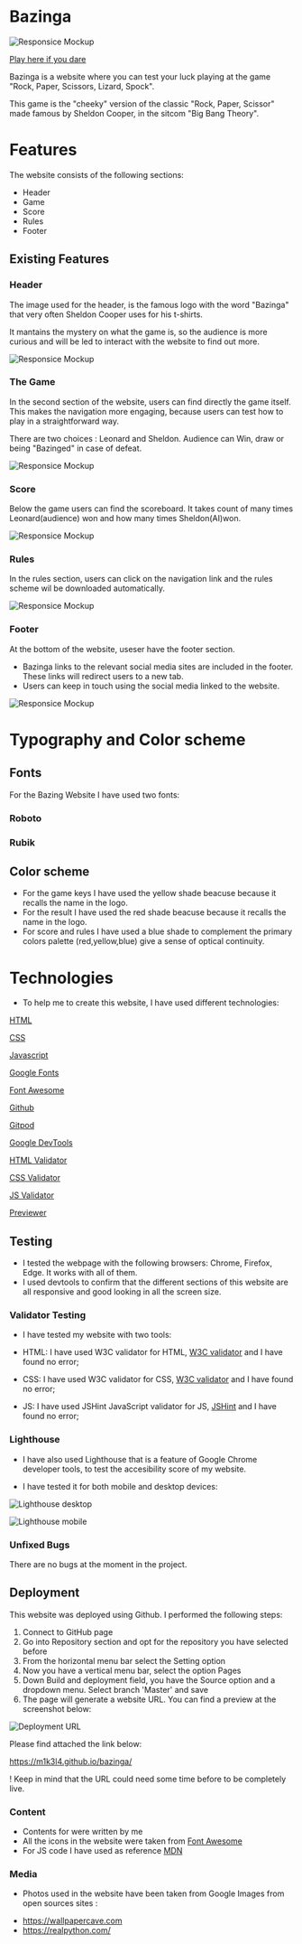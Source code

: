 # Bazinga

![Responsice Mockup](https://github.com/m1k3l4/bazinga/blob/main/docs/images/bazinga-readme.PNG)

[Play here if you dare](https://m1k3l4.github.io/bazinga/)

Bazinga is a website where you can test your luck playing at the game "Rock, Paper, Scissors, Lizard, Spock".

This game is the "cheeky" version of the classic "Rock, Paper, Scissor" made famous by Sheldon Cooper, in the sitcom "Big Bang Theory".

# Features

The website consists of the following sections:

* Header
* Game
* Score
* Rules
* Footer

## Existing Features

### Header

The image used for the header, is the famous logo with the word "Bazinga" that very often Sheldon Cooper uses for his t-shirts.

It mantains the mystery on what the game is, so the audience is more curious and will be led to interact with the website to find out more.

![Responsice Mockup](https://github.com/m1k3l4/bazinga/blob/main/docs/images/bazinga-logo.PNG)

### The Game

In the second section of the website, users can find directly the game itself. This makes the navigation more engaging, because users can test how to play in a straightforward way.

There are two choices : Leonard and Sheldon. Audience can Win, draw or being "Bazinged" in case of defeat.

![Responsice Mockup](https://github.com/m1k3l4/bazinga/blob/main/docs/images/game-itself.PNG)

### Score

Below the game users can find the scoreboard. It takes count of many times Leonard(audience) won and how many times Sheldon(AI)won.

![Responsice Mockup](https://github.com/m1k3l4/bazinga/blob/main/docs/images/bazinga-scores.PNG)

### Rules

In the rules section, users can click on the navigation link and the rules scheme wil be downloaded automatically.

![Responsice Mockup](https://github.com/m1k3l4/bazinga/blob/main/docs/images/bazinga-rules.PNG)

### Footer

At the bottom of the website, useser have the footer section.

- Bazinga links to the relevant social media sites are included in the footer. These links will redirect users to a new tab.
- Users can keep in touch using the social media linked to the website.

![Responsice Mockup](https://github.com/m1k3l4/bazinga/blob/main/docs/images/bazinga-footer.PNG)

# Typography and Color scheme

## Fonts

For the Bazing Website I have used two fonts:

### Roboto
### Rubik

## Color scheme

* For the game keys I have used the yellow shade beacuse because it recalls the name in the logo.
* For the result I have used the red shade beacuse because it recalls the name in the logo.
* For score and rules I have used a blue shade to complement the primary colors palette (red,yellow,blue) give a sense of optical continuity.

# Technologies

* To help me to create this website, I have used different technologies:

 [HTML](https://www.w3schools.com/html/)

 [CSS](https://www.w3schools.com/css/default.asp)

 [Javascript](https://www.w3schools.com/js/)

 [Google Fonts](https://fonts.google.com/)

 [Font Awesome](https://fontawesome.com/start)

 [Github](https://github.com/)

 [Gitpod](https://gitpod.io)

 [Google DevTools](https://developer.chrome.com/docs/devtools/)

 [HTML Validator](https://validator.w3.org/)

 [CSS Validator](https://jigsaw.w3.org/css-validator/)

 [JS Validator](https://jshint.com/)

 [Previewer](https://ui.dev/amiresponsive)

 ## Testing 

* I tested the webpage with the following browsers: Chrome, Firefox, Edge. It works with all of them.
* I used devtools to confirm that the different sections of this website are all responsive and good looking in all the screen size.

### Validator Testing

* I have tested my website with two tools:

- HTML: I have used W3C validator for HTML, [W3C validator](https://validator.w3.org/) and I have found no error;

- CSS: I have used W3C validator for CSS, [W3C validator](https://jigsaw.w3.org/css-validator/) and I have found no error;

- JS: I have used JSHint JavaScript validator for JS, [JSHint](https://jshint.com/)  and I have found no error;

### Lighthouse

* I have also used Lighthouse that is a feature of Google Chrome developer tools, to test the accesibility score of my website.

* I have tested it for both mobile and desktop devices:

![Lighthouse desktop](https://github.com/m1k3l4/bazinga/blob/main/docs/images/bazinga-lighthouse-desktop.PNG)

![Lighthouse mobile](https://github.com/m1k3l4/bazinga/blob/main/docs/images/bazinga-lighthouse-mobile.PNG)

### Unfixed Bugs

There are no bugs at the moment in the project.


## Deployment

This website was deployed using Github. I performed the following steps:

1. Connect to GitHub page
2. Go into Repository section and opt for the repository you have selected before
3. From the horizontal menu bar select the Setting option
4. Now you have a vertical menu bar, select the option Pages
5. Down Build and deployment field, you have the Source option and a dropdown menu. Select branch 'Master' and save
6. The page will generate a website URL. You can find a preview at the screenshot below:

![Deployment URL](https://github.com/m1k3l4/bazinga/blob/main/docs/images/bazinga-deployment.PNG)

Please find attached the link below:

https://m1k3l4.github.io/bazinga/

! Keep in mind that the URL could need some time before to be completely live.

### Content 

* Contents for were written by me
* All the icons in the website were taken from [Font Awesome](https://fontawesome.com/)
* For JS code I have used as reference [MDN](https://developer.mozilla.org/en-US/)

### Media

* Photos used in the website have been taken from Google Images from open sources sites :
- https://wallpapercave.com
- https://realpython.com/






